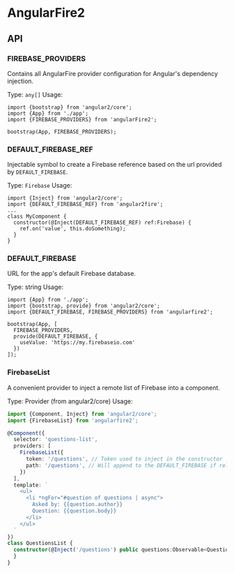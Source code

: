 # AngularFire2

## API

### FIREBASE_PROVIDERS

Contains all AngularFire provider configuration for Angular's dependency injection.

Type: `any[]`
Usage:

```
import {bootstrap} from 'angular2/core';
import {App} from './app';
import {FIREBASE_PROVIDERS} from 'angularFire2';

bootstrap(App, FIREBASE_PROVIDERS);
```

### DEFAULT_FIREBASE_REF

Injectable symbol to create a Firebase reference based on
the url provided by `DEFAULT_FIREBASE`.

Type: `Firebase`
Usage:

```
import {Inject} from 'angular2/core';
import {DEFAULT_FIREBASE_REF} from 'angular2fire';
...
class MyComponent {
  constructor(@Inject(DEFAULT_FIREBASE_REF) ref:Firebase) {
    ref.on('value', this.doSomething);
  }
}
```

### DEFAULT_FIREBASE

URL for the app's default Firebase database.

Type: string
Usage:

```
import {App} from './app';
import {bootstrap, provide} from 'angular2/core';
import {DEFAULT_FIREBASE, FIREBASE_PROVIDERS} from 'angularfire2';

bootstrap(App, [
  FIREBASE_PROVIDERS,
  provide(DEFAULT_FIREBASE, {
    useValue: 'https://my.firebaseio.com'
  })
]);
```

### FirebaseList

A convenient provider to inject a remote list of
Firebase into a component.

Type: Provider (from angular2/core)
Usage:

```typescript
import {Component, Inject} from 'angular2/core';
import {FirebaseList} from 'angularfire2';

@Component({
  selector: 'questions-list',
  providers: [
    FirebaseList({
      token: '/questions', // Token used to inject in the constructor
      path: '/questions', // Will append to the DEFAULT_FIREBASE if relative
    })
  ],
  template: `
    <ul>
      <li *ngFor="#question of questions | async">
        Asked by: {{question.author}}
        Question: {{question.body}}
      </li>
    </ul>
  `
})
class QuestionsList {
  constructor(@Inject('/questions') public questions:Observable<Question>) {
  }
}

```